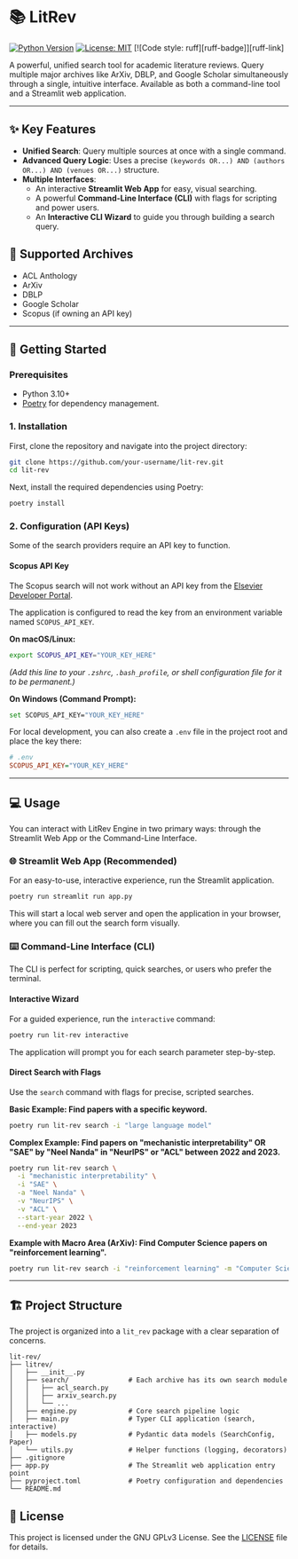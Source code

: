 # 📚 LitRev

[![Python Version][python-badge]][python-link]
[![License: MIT][license-badge]][license-link]
[![Code style: ruff][ruff-badge]][ruff-link]

A powerful, unified search tool for academic literature reviews. Query multiple major archives like ArXiv, DBLP, and Google Scholar simultaneously through a single, intuitive interface. Available as both a command-line tool and a Streamlit web application.

---

## ✨ Key Features

-   **Unified Search**: Query multiple sources at once with a single command.
-   **Advanced Query Logic**: Uses a precise `(keywords OR...) AND (authors OR...) AND (venues OR...)` structure.
-   **Multiple Interfaces**:
    -   An interactive **Streamlit Web App** for easy, visual searching.
    -   A powerful **Command-Line Interface (CLI)** with flags for scripting and power users.
    -   An **Interactive CLI Wizard** to guide you through building a search query.

## 📡 Supported Archives

-   ACL Anthology
-   ArXiv
-   DBLP
-   Google Scholar
-   Scopus (if owning an API key)

---

## 🚀 Getting Started

### Prerequisites

-   Python 3.10+
-   [Poetry](https://python-poetry.org/docs/#installation) for dependency management.

### 1. Installation

First, clone the repository and navigate into the project directory:

```bash
git clone https://github.com/your-username/lit-rev.git
cd lit-rev
```

Next, install the required dependencies using Poetry:

```bash
poetry install
```

### 2. Configuration (API Keys)

Some of the search providers require an API key to function.

#### Scopus API Key

The Scopus search will not work without an API key from the [Elsevier Developer Portal](https://dev.elsevier.com/).

The application is configured to read the key from an environment variable named `SCOPUS_API_KEY`.

**On macOS/Linux:**
```bash
export SCOPUS_API_KEY="YOUR_KEY_HERE"
```
*(Add this line to your `.zshrc`, `.bash_profile`, or shell configuration file for it to be permanent.)*

**On Windows (Command Prompt):**
```bash
set SCOPUS_API_KEY="YOUR_KEY_HERE"
```

For local development, you can also create a `.env` file in the project root and place the key there:

```ini
# .env
SCOPUS_API_KEY="YOUR_KEY_HERE"
```

---

## 💻 Usage

You can interact with LitRev Engine in two primary ways: through the Streamlit Web App or the Command-Line Interface.

### 🌐 Streamlit Web App (Recommended)

For an easy-to-use, interactive experience, run the Streamlit application.

```bash
poetry run streamlit run app.py
```

This will start a local web server and open the application in your browser, where you can fill out the search form visually.

### ⌨️ Command-Line Interface (CLI)

The CLI is perfect for scripting, quick searches, or users who prefer the terminal.

#### Interactive Wizard

For a guided experience, run the `interactive` command:

```bash
poetry run lit-rev interactive
```
The application will prompt you for each search parameter step-by-step.

#### Direct Search with Flags

Use the `search` command with flags for precise, scripted searches.

**Basic Example: Find papers with a specific keyword.**
```bash
poetry run lit-rev search -i "large language model"
```

**Complex Example: Find papers on "mechanistic interpretability" OR "SAE" by "Neel Nanda" in "NeurIPS" or "ACL" between 2022 and 2023.**
```bash
poetry run lit-rev search \
  -i "mechanistic interpretability" \
  -i "SAE" \
  -a "Neel Nanda" \
  -v "NeurIPS" \
  -v "ACL" \
  --start-year 2022 \
  --end-year 2023
```

**Example with Macro Area (ArXiv): Find Computer Science papers on "reinforcement learning".**
```bash
poetry run lit-rev search -i "reinforcement learning" -m "Computer Science"
```

---

## 🏗️ Project Structure

The project is organized into a `lit_rev` package with a clear separation of concerns.

```
lit-rev/
├── litrev/
│   ├── __init__.py
│   ├── search/               # Each archive has its own search module
│   │   ├── acl_search.py
│   │   ├── arxiv_search.py
│   │   └── ...
│   ├── engine.py             # Core search pipeline logic
│   ├── main.py               # Typer CLI application (search, interactive)
│   ├── models.py             # Pydantic data models (SearchConfig, Paper)
│   └── utils.py              # Helper functions (logging, decorators)
├── .gitignore
├── app.py                    # The Streamlit web application entry point
├── pyproject.toml            # Poetry configuration and dependencies
└── README.md
```


## 📄 License

This project is licensed under the GNU GPLv3 License. See the [LICENSE](LICENSE) file for details.

[python-badge]: https://img.shields.io/badge/Python-3.10%2B-blue.svg
[python-link]: https://www.python.org/downloads/
[license-badge]: https://img.shields.io/badge/GNU-v3
[license-link]: https://opensource.org/licenses/gpl-3-0